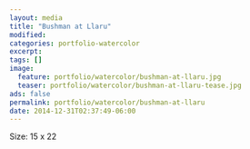 ```yaml
---
layout: media
title: "Bushman at Llaru"
modified:
categories: portfolio-watercolor
excerpt:
tags: []
image:
  feature: portfolio/watercolor/bushman-at-llaru.jpg
  teaser: portfolio/watercolor/bushman-at-llaru-tease.jpg
ads: false 
permalink: portfolio/watercolor/bushman-at-llaru
date: 2014-12-31T02:37:49-06:00
---
```


Size: 15 x 22